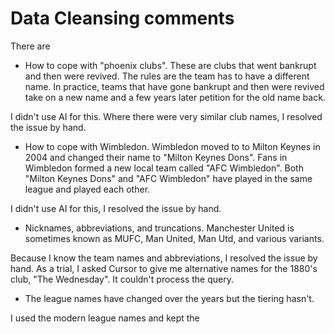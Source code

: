 # Data Cleansing comments

There are 

* How to cope with "phoenix clubs". These are clubs that went bankrupt and then were revived. The rules are the team has to have a different name. In practice, teams that have gone bankrupt and then were revived take on a new name and a few years later petition for the old name back.

I didn't use AI for this. Where there were very similar club names, I resolved the issue by hand.

* How to cope with Wimbledon. Wimbledon moved to to Milton Keynes in 2004 and changed their name to "Milton Keynes Dons". Fans in Wimbledon formed a new local team called "AFC Wimbledon". Both "Milton Keynes Dons" and "AFC Wimbledon" have played in the same league and played each other.

I didn't use AI for this, I resolved the issue by hand.

* Nicknames, abbreviations, and truncations.  Manchester United is sometimes known as MUFC, Man United, Man Utd, and various variants.

Because I know the team names and abbreviations, I resolved the issue by hand. As a trial, I asked Cursor to give me alternative names for the 1880's club, "The Wednesday". It couldn't process the query.

* The league names have changed over the years but the tiering hasn't.

I used the modern league names and kept the 
